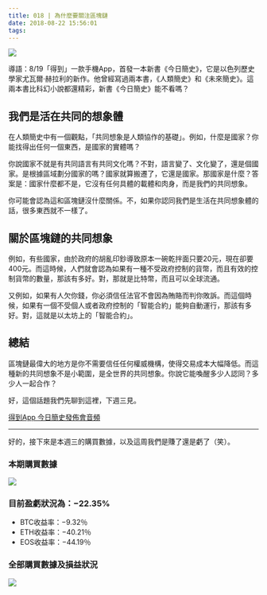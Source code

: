 ```yaml
---
title: 018 | 為什麼要關注區塊鏈 
date: 2018-08-22 15:56:01
tags:
---
```

![](https://firebasestorage.googleapis.com/v0/b/blog-1f60b.appspot.com/o/18.gif?alt=media&token=fe4baa00-7907-4159-9604-38506460401f)

導語：8/19「得到」一款手機App，首發一本新書《今日簡史》，它是以色列歷史學家尤瓦爾·赫拉利的新作。他曾經寫過兩本書，《人類簡史》和《未來簡史》。這兩本書比科幻小說都還精彩，新書《今日簡史》能不看嗎？

## 我們是活在共同的想象體
在人類簡史中有一個觀點，「共同想象是人類協作的基礎」。例如，什麼是國家？你能找得出任何一個東西，是國家的實體嗎？

你說國家不就是有共同語言有共同文化嗎？不對，語言變了、文化變了，還是個國家。是根據區域劃分國家的嗎？國家就算搬遷了，它還是國家。那國家是什麼？答案是：國家什麼都不是，它沒有任何具體的載體和肉身，而是我們的共同想象。

你可能會認為這和區塊鏈沒什麼關係。不，如果你認同我們是生活在共同想象體的話，很多東西就不一樣了。

## 關於區塊鏈的共同想象
例如，有些國家，由於政府的胡亂印鈔導致原本一碗乾拌面只要20元，現在卻要400元。而這時候，人們就會認為如果有一種不受政府控制的貨幣，而且有效的控制貨幣的數量，那該有多好。對，那就是比特幣，而且可以全球流通。

又例如，如果有人欠你錢，你必須信任法官不會因為賄賂而判你敗訴。而這個時候，如果有一個不受個人或者政府控制的「智能合約」能夠自動運行，那該有多好。對，這就是以太坊上的「智能合約」。

## 總結
區塊鏈最偉大的地方是你不需要信任任何權威機構，使得交易成本大幅降低。而這種新的共同想象不是小範圍，是全世界的共同想象。你說它能喚醒多少人認同？多少人一起合作？

好，這個話題我們先聊到這裡，下週三見。

[得到App 今日簡史發佈會音頻](https://m.igetget.com/share/course/article/article_id/81783)

***

好的，接下來是本週三的購買數據，以及這周我們是賺了還是虧了（笑）。

### 本期購買數據
![](https://firebasestorage.googleapis.com/v0/b/blog-1f60b.appspot.com/o/%E8%B4%AD%E4%B9%B0%E6%95%B0%E6%8D%AE018.png?alt=media&token=44352beb-d539-4187-9a63-afa8108ab8e7)

### 目前盈虧狀況為：−22.35%
- BTC收益率：−9.32％
- ETH收益率：−40.21％
- EOS收益率：−44.19％

### 全部購買數據及損益狀況
![](https://firebasestorage.googleapis.com/v0/b/blog-1f60b.appspot.com/o/%E5%85%A8%E9%83%A8%E8%B4%AD%E4%B9%B0%E6%95%B0%E6%8D%AE%E5%8F%8A%E6%8D%9F%E7%9B%8A%E7%8A%B6%E5%86%B5018.png?alt=media&token=60fc5b7a-5840-4073-abbf-e044779c2c0a)